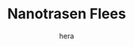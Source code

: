 ---
media: "images/rounds/round_4_2/nanotrasen_flees.png"
media_type: image
title: Nanotrasen Flees
author: [hera]
desc: After violating their agreement with the Soviet Commander, the NT colonists flee to the far side of the <i>Novy Mir</i> and try to out-flank the Soviet forces.
---